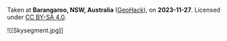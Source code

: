 Taken at **Barangaroo, NSW, Australia** ([GeoHack](https://geohack.toolforge.org/geohack.php?pagename=Barangaroo,_New_South_Wales&params=33.8611_S_151.203_E_)), on **2023-11-27**. Licensed under [CC BY-SA 4.0](http://creativecommons.org/licenses/by-sa/4.0/).

![[Skysegment.jpg]]